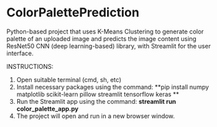 # ColorPalettePrediction
Python-based project that uses K-Means Clustering to generate color palette of an uploaded image and predicts the image content using ResNet50 CNN (deep learning-based) library, with Streamlit for the user interface.

INSTRUCTIONS:
1. Open suitable terminal (cmd, sh, etc)
2. Install necessary packages using the command: **pip install numpy matplotlib scikit-learn pillow streamlit tensorflow keras
**
3. Run the Streamlit app using the command: **streamlit run color_palette_app.py**
4. The project will open and run in a new browser window.
